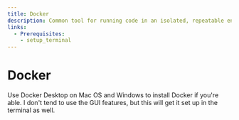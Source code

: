 ```yaml
---
title: Docker
description: Common tool for running code in an isolated, repeatable environment.
links:
  - Prerequisites:
    - setup_terminal
---
```


# Docker


Use Docker Desktop on Mac OS and Windows to install Docker if you're able.
I don't tend to use the GUI features, but this will get it set up in the terminal as well.
